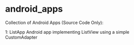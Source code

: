 # android_apps
Collection of Android Apps (Source Code Only):

1: ListApp
Android app implementing ListView using a simple CustomAdapter
